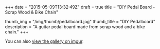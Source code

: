 +++
date = "2015-05-09T13:32:49Z"
draft = true
title = "DIY Pedal Board - Scrap Wood & Bike Chain"

thumb_img = "/img/thumb/pedalboard.jpg"
thumb_title = "DIY Pedalboard"
description = "A guitar pedal board made from scrap wood and a bike chain."
+++

You can also [view the gallery on imgur](http://imgur.com/gallery/EAHnA/).
